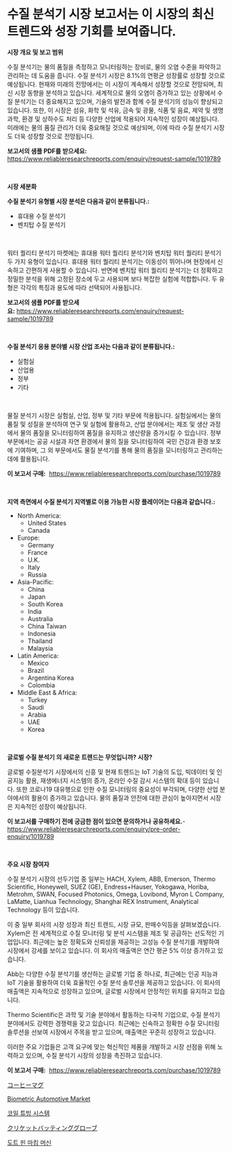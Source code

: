 <p><h1>수질 분석기 시장 보고서는 이 시장의 최신 트렌드와 성장 기회를 보여줍니다.</h1></p><p><strong>시장 개요 및 보고 범위</strong></p>
<p><p>수질 분석기는 물의 품질을 측정하고 모니터링하는 장비로, 물의 오염 수준을 파악하고 관리하는 데 도움을 줍니다. 수질 분석기 시장은 8.1%의 연평균 성장률로 성장할 것으로 예상됩니다. 현재와 미래의 전망에서는 이 시장이 계속해서 성장할 것으로 전망되며, 최신 시장 동향을 분석하고 있습니다. 세계적으로 물의 오염이 증가하고 있는 상황에서 수질 분석기는 더 중요해지고 있으며, 기술의 발전과 함께 수질 분석기의 성능이 향상되고 있습니다. 또한, 이 시장은 섬유, 화학 및 석유, 금속 및 광물, 식품 및 음료, 제약 및 생명과학, 환경 및 상하수도 처리 등 다양한 산업에 적용되어 지속적인 성장이 예상됩니다. 미래에는 물의 품질 관리가 더욱 중요해질 것으로 예상되며, 이에 따라 수질 분석기 시장도 더욱 성장할 것으로 전망됩니다.</p></p>
<p><strong>보고서의 샘플 PDF를 받으세요:</strong> <a href="https://www.reliableresearchreports.com/enquiry/request-sample/1019789">https://www.reliableresearchreports.com/enquiry/request-sample/1019789</a></p>
<p>&nbsp;</p>
<p><strong>시장 세분화</strong></p>
<p><strong>수질 분석기 유형별 시장 분석은 다음과 같이 분류됩니다.:</strong></p>
<p><ul><li>휴대용 수질 분석기</li><li>벤치탑 수질 분석기</li></ul></p>
<p>&nbsp;</p>
<p><p>워터 퀄리티 분석기 마켓에는 휴대용 워터 퀄리티 분석기와 벤치탑 워터 퀄리티 분석기 두 가지 유형이 있습니다. 휴대용 워터 퀄리티 분석기는 이동성이 뛰어나며 현장에서 신속하고 간편하게 사용할 수 있습니다. 반면에 벤치탑 워터 퀄리티 분석기는 더 정확하고 정밀한 분석을 위해 고정된 장소에 두고 사용되며 보다 복잡한 실험에 적합합니다. 두 유형은 각각의 특징과 용도에 따라 선택되어 사용됩니다.</p></p>
<p><strong>보고서의 샘플 PDF를 받으세요:</strong>&nbsp;<a href="https://www.reliableresearchreports.com/enquiry/request-sample/1019789">https://www.reliableresearchreports.com/enquiry/request-sample/1019789</a></p>
<p>&nbsp;</p>
<p><strong> 수질 분석기 응용 분야별 시장 산업 조사는 다음과 같이 분류됩니다.:</strong></p>
<p><ul><li>실험실</li><li>산업용</li><li>정부</li><li>기타</li></ul></p>
<p>&nbsp;</p>
<p><p>물질 분석기 시장은 실험실, 산업, 정부 및 기타 부문에 적용됩니다. 실험실에서는 물의 품질 및 성질을 분석하여 연구 및 실험에 활용하고, 산업 분야에서는 제조 및 생산 과정에서 물의 품질을 모니터링하여 품질을 유지하고 생산량을 증가시킬 수 있습니다. 정부 부문에서는 공공 시설과 자연 환경에서 물의 질을 모니터링하여 국민 건강과 환경 보호에 기여하며, 그 외 부문에서도 물질 분석기를 통해 물의 품질을 모니터링하고 관리하는 데에 활용됩니다.</p></p>
<p><strong>이 보고서 구매:</strong>&nbsp; <a href="https://www.reliableresearchreports.com/purchase/1019789">https://www.reliableresearchreports.com/purchase/1019789</a></p>
<p>&nbsp;</p>
<p><strong>지역 측면에서 수질 분석기 지역별로 이용 가능한 시장 플레이어는 다음과 같습니다.:</strong></p>
<p><ul>
    <li>
        North America:
        <ul>
            <li>United States</li>
            <li>Canada</li>
        </ul>
    </li>
    <li>
        Europe:
        <ul>
            <li>Germany</li>
            <li>France</li>
            <li>U.K.</li>
            <li>Italy</li>
            <li>Russia</li>
        </ul>
    </li>
    <li>
        Asia-Pacific:
        <ul>
            <li>China</li>
            <li>Japan</li>
            <li>South Korea</li>
            <li>India</li>
            <li>Australia</li>
            <li>China Taiwan</li>
            <li>Indonesia</li>
            <li>Thailand</li>
            <li>Malaysia</li>
        </ul>
    </li>
    <li>
        Latin America:
        <ul>
            <li>Mexico</li>
            <li>Brazil</li>
            <li>Argentina Korea</li>
            <li>Colombia</li>
        </ul>
    </li>
    <li>
        Middle East & Africa:
        <ul>
            <li>Turkey</li>
            <li>Saudi</li>
            <li>Arabia</li>
            <li>UAE</li>
            <li>Korea</li>
        </ul>
    </li>
    </ul></p>
<p>&nbsp;</p>
<p><strong>글로벌 수질 분석기 의 새로운 트렌드는 무엇입니까? 시장?</strong></p>
<p><p>글로벌 수질분석기 시장에서의 신흥 및 현재 트렌드는 IoT 기술의 도입, 빅데이터 및 인공지능 활용, 재생에너지 시스템의 증가, 온라인 수질 감시 시스템의 확대 등이 있습니다. 또한 코로나19 대유행으로 인한 수질 모니터링의 중요성이 부각되며, 다양한 산업 분야에서의 활용이 증가하고 있습니다. 물의 품질과 안전에 대한 관심이 높아지면서 시장은 지속적인 성장이 예상됩니다.</p></p>
<p><strong>이 보고서를 구매하기 전에 궁금한 점이 있으면 문의하거나 공유하세요.</strong>- <a href="https://www.reliableresearchreports.com/enquiry/pre-order-enquiry/1019789">https://www.reliableresearchreports.com/enquiry/pre-order-enquiry/1019789</a></p>
<p>&nbsp;</p>
<p><strong>주요 시장 참여자</strong></p>
<p><p>수질 분석기 시장의 선두기업 중 일부는 HACH, Xylem, ABB, Emerson, Thermo Scientific, Honeywell, SUEZ (GE), Endress+Hauser, Yokogawa, Horiba, Metrohm, SWAN, Focused Photonics, Omega, Lovibond, Myron L Company, LaMatte, Lianhua Technology, Shanghai REX Instrument, Analytical Technology 등이 있습니다. </p><p>이 중 일부 회사의 시장 성장과 최신 트렌드, 시장 규모, 판매수익등을 살펴보겠습니다. Xylem은 전 세계적으로 수질 모니터링 및 분석 시스템을 제조 및 공급하는 선도적인 기업입니다. 최근에는 높은 정확도와 신뢰성을 제공하는 고성능 수질 분석기를 개발하여 시장에서 강세를 보이고 있습니다. 이 회사의 매출액은 연간 평균 5% 이상 증가하고 있습니다.</p><p>Abb는 다양한 수질 분석기를 생산하는 글로벌 기업 중 하나로, 최근에는 인공 지능과 IoT 기술을 활용하여 더욱 효율적인 수질 분석 솔루션을 제공하고 있습니다. 이 회사의 매출액은 지속적으로 성장하고 있으며, 글로벌 시장에서 안정적인 위치를 유지하고 있습니다.</p><p>Thermo Scientific은 과학 및 기술 분야에서 활동하는 다국적 기업으로, 수질 분석기 분야에서도 강력한 경쟁력을 갖고 있습니다. 최근에는 신속하고 정확한 수질 모니터링 솔루션을 선보여 시장에서 주목을 받고 있으며, 매출액은 꾸준히 성장하고 있습니다.</p><p>이러한 주요 기업들은 고객 요구에 맞는 혁신적인 제품을 개발하고 시장 선점을 위해 노력하고 있으며, 수질 분석기 시장의 성장을 촉진하고 있습니다.</p></p>
<p><strong>이 보고서 구매:</strong>&nbsp;&nbsp;<a href="https://www.reliableresearchreports.com/purchase/1019789">https://www.reliableresearchreports.com/purchase/1019789</a></p>
<p><p><a href="https://medium.com/@one-cool-chick/%E3%82%B3%E3%83%BC%E3%83%92%E3%83%BC%E3%83%9E%E3%82%B0%E3%81%AE%E5%B8%82%E5%A0%B4%E3%82%B7%E3%82%A7%E3%82%A2%E3%81%AE%E9%80%B2%E5%8C%96%E3%81%A8%E5%B8%82%E5%A0%B4%E6%88%90%E9%95%B7%E3%81%AE%E3%83%88%E3%83%AC%E3%83%B3%E3%83%892024%E5%B9%B4%E3%81%8B%E3%82%892031%E5%B9%B4%E3%81%BE%E3%81%A7-ae730d74d0f8">コーヒーマグ</a></p><p><a href="https://github.com/Hazelklievgspy6vdcsmu106w/Market-Research-Report-List-1/blob/main/biometric-automotive-market.md">Biometric Automotive Market</a></p><p><a href="https://medium.com/@dinamoghazi/%EC%BD%94%EC%9D%BC-%ED%8A%9C%EB%B9%99-%EC%8B%9C%EC%8A%A4%ED%85%9C-%EC%8B%9C%EC%9E%A5%EC%9D%80-%EC%8B%9C%EC%9E%A5-%EC%A0%90%EC%9C%A0%EC%9C%A8-%ED%81%AC%EA%B8%B0-%EB%B0%8F-2031%EB%85%84%EA%B9%8C%EC%A7%80-%EC%98%88%EC%83%81%EB%90%9C-%EC%98%88%EC%B8%A1%EC%97%90-%EC%A4%91%EC%A0%90%EC%9D%84-%EB%91%A1%EB%8B%88%EB%8B%A4-f4b31806acc4">코일 튜빙 시스템</a></p><p><a href="https://medium.com/@one-cool-chick/%E3%82%AF%E3%83%AA%E3%82%B1%E3%83%83%E3%83%88%E3%81%AE%E3%83%90%E3%83%83%E3%83%86%E3%82%A3%E3%83%B3%E3%82%B0%E3%82%B0%E3%83%AD%E3%83%BC%E3%83%96%E5%B8%82%E5%A0%B4-%E7%AB%B6%E4%BA%89%E5%88%86%E6%9E%90-%E5%B8%82%E5%A0%B4%E5%8B%95%E5%90%91-%E3%81%8A%E3%82%88%E3%81%B32031%E5%B9%B4%E3%81%BE%E3%81%A7%E3%81%AE%E4%BA%88%E6%B8%AC-df66f667572a">クリケットバッティンググローブ</a></p><p><a href="https://medium.com/@dinamoghazi/%EB%8B%B7-%ED%95%80-%EB%A7%88%ED%82%B9-%EA%B8%B0%EA%B3%84-%EC%8B%9C%EC%9E%A5-%EA%B7%9C%EB%AA%A8-%EC%8B%9C%EC%9E%A5-%EC%A0%84%EB%A7%9D-%EB%B0%8F-%EC%8B%9C%EC%9E%A5-%EC%98%88%EC%B8%A1-2024%EB%85%84%EB%B6%80%ED%84%B0-2031%EB%85%84-d0ae25579d9e">도트 핀 마킹 머신</a></p></p>
